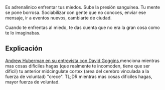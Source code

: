 Es adrenalinico enfrentar tus miedos. Sube la presión sanguínea. Tu mente se pone borrosa. Sociabilizar con gente que no conoces, enviar ese mensaje, ir a eventos nuevos, cambiarte de ciudad.

Cuando te enfrentas al miedo, te das cuenta que no era la gran cosa como te lo imaginabas. 

## Explicación 

[Andrew Huberman en su entrevista con David Goggins ](https://www.youtube.com/clip/UgkxTaNLz01y7DHLZO2Pa9MIOz8-MQO-acla) menciona mientras mas cosas dificiles hagas (que realmente te incomoden, tiene que ser dificil) tu anterior midcingulate cortex (area del cerebro vinculada a la fuerza de voluntad) "crece". TL;DR mientras mas cosas dificiles hagas, mayor fuerza de voluntad.